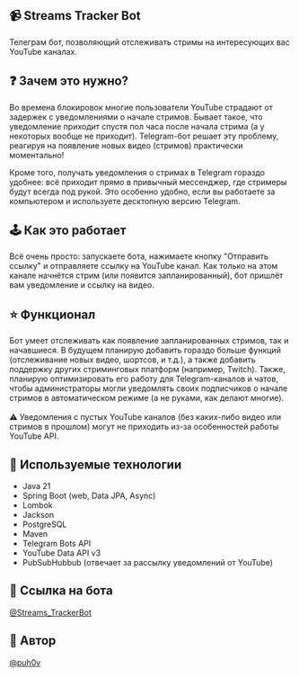 ## 📹 Streams Tracker Bot
Телеграм бот, позволяющий отслеживать стримы на интересующих вас YouTube каналах.

## ❓ Зачем это нужно?
Во времена блокировок многие пользователи YouTube страдают от задержек с уведомлениями о начале стримов. Бывает такое, что уведомление 
приходит спустя пол часа после начала стрима (а у некоторых вообще не приходит). Telegram-бот решает эту проблему, реагируя 
на появление новых видео (стримов) практически моментально!

Кроме того, получать уведомления о стримах в Telegram гораздо удобнее: всё приходит прямо в привычный мессенджер, 
где стримеры будут всегда под рукой. Это особенно удобно, если вы работаете за компьютером и используете десктопную версию Telegram.

## 🕹 Как это работает
Всё очень просто: запускаете бота, нажимаете кнопку "Отправить ссылку" и отправляете ссылку на YouTube канал. Как только на этом канале начнётся стрим (или появится запланированный), 
бот пришлёт вам уведомление и ссылку на видео.

## ⭐️ Функционал
Бот умеет отслеживать как появление запланированных стримов, так и начавшиеся. В будущем планирую добавить гораздо больше функций (отслеживание новых видео, шортсов, и т.д.), 
а также добавить поддержку других стриминговых платформ (например, Twitch).
Также, планирую оптимизировать его работу для Telegram-каналов и чатов, чтобы администраторы могли уведомлять своих 
подписчиков о начале стримов в автоматическом режиме (а не руками, как делают многие).
<br><br>⚠️ Уведомления с пустых YouTube каналов (без каких-либо видео или стримов в прошлом) могут не приходить из-за особенностей работы YouTube API.

## 🔧 Используемые технологии
- Java 21
- Spring Boot (web, Data JPA, Async)
- Lombok
- Jackson
- PostgreSQL
- Maven
- Telegram Bots API
- YouTube Data API v3
- PubSubHubbub (отвечает за рассылку уведомлений от YouTube)

## 🔗 Ссылка на бота
[@Streams_TrackerBot](https://t.me/Streams_TrackerBot)

## 👤 Автор
[@puh0v](https://t.me/puh0v)

